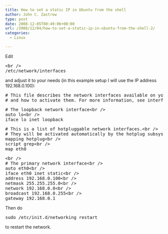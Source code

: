 ```yaml
---
title: How to set a static IP in Ubuntu from the shell
author: John C. Zastrow
type: post
date: 2008-12-05T00:49:06+00:00
url: /2008/12/04/how-to-set-a-static-ip-in-ubuntu-from-the-shell-2/
categories:
  - Linux

---
```

Edit  


<pre>&lt;br /&gt;
/etc/network/interfaces</pre>

and adjust it to your needs (in this example setup I will use the IP address 192.168.0.100):  


<pre># This file describes the network interfaces available on your system&lt;br /&gt;
# and how to activate them. For more information, see interfaces(5).</pre>

<pre># The loopback network interface&lt;br /&gt;
auto lo&lt;br /&gt;
iface lo inet loopback</pre>

<pre># This is a list of hotpluggable network interfaces.&lt;br /&gt;
# They will be activated automatically by the hotplug subsystem.&lt;br /&gt;
mapping hotplug&lt;br /&gt;
script grep&lt;br /&gt;
map eth0</pre>

<pre>&lt;br /&gt;
# The primary network interface&lt;br /&gt;
auto eth0&lt;br /&gt;
iface eth0 inet static&lt;br /&gt;
address 192.168.0.100&lt;br /&gt;
netmask 255.255.255.0&lt;br /&gt;
network 192.168.0.0&lt;br /&gt;
broadcast 192.168.0.255&lt;br /&gt;
gateway 192.168.0.1</pre>

Then do

<pre>sudo /etc/init.d/networking restart</pre>

to restart the network.